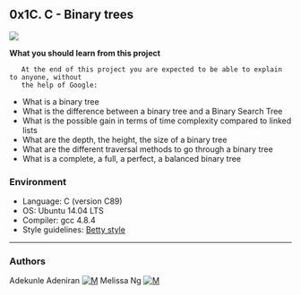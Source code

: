 ## 0x1C. C - Binary trees

![](http://new.gctm-resources.org/migrating/644-01.png)

**What you should learn from this project**

       At the end of this project you are expected to be able to explain to anyone, without
       the help of Google:

* What is a binary tree
* What is the difference between a binary tree and a Binary Search Tree
* What is the possible gain in terms of time complexity compared to linked lists
* What are the depth, the height, the size of a binary tree
* What are the different traversal methods to go through a binary tree
* What is a complete, a full, a perfect, a balanced binary tree

### Environment
* Language: C (version C89)
* OS: Ubuntu 14.04 LTS
* Compiler: gcc 4.8.4
* Style guidelines: [Betty style](https://github.com/holbertonschool/Betty/wiki)
---
### Authors
Adekunle Adeniran [![M](https://upload.wikimedia.org/wikipedia/fr/thumb/c/c8/Twitter_Bird.svg/30px-Twitter_Bird.svg\.png)](https://twitter.com/flourishcodes)
Melissa Ng [![M](https://upload.wikimedia.org/wikipedia/fr/thumb/c/c8/Twitter_Bird.svg/30px-Twitter_Bird.svg.\png)](https://twitter.com/MelissaNg__)
